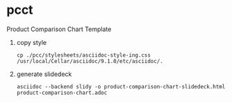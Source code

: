 # pcct
Product Comparison Chart Template

1. copy style

    `cp ./pcc/stylesheets/asciidoc-style-ing.css /usr/local/Cellar/asciidoc/9.1.0/etc/asciidoc/.`

2. generate slidedeck

    `asciidoc --backend slidy -o product-comparison-chart-slidedeck.html product-comparison-chart.adoc`